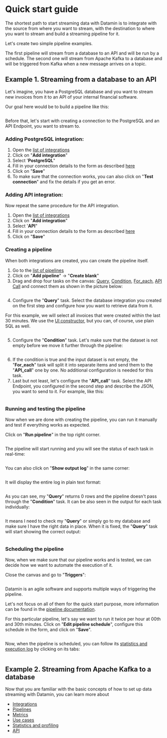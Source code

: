 # Quick start guide

The shortest path to start streaming data with Datamin is to integrate with the source from where you want to stream, with the destination to where you want to stream and build a streaming pipeline for it.

Let's create two simple pipeline examples.&#x20;

The first pipeline will stream from a database to an API and will be run by a schedule. The second one will stream from Apache Kafka to a database and will be triggered from Kafka when a new message arrives on a topic.

## Example 1. Streaming from a database to an API

Let's imagine, you have a PostgreSQL database and you want to stream new invoices from it to an API of your internal financial software.

Our goal here would be to build a pipeline like this:

<figure><img src="../.gitbook/assets/Screenshot 2024-04-30 at 14.34.19.png" alt=""><figcaption></figcaption></figure>

Before that, let's start with creating a connection to the PostgreSQL and an API Endpoint, you want to stream to.

### Adding PostgreSQL integration:

1. Open the [list of integrations](https://app.datamin.io/integrations)
2. Click on "**Add integration**"
3. Select '**PostgreSQL**"
4. Fill in your connection details to the form as described [here](../integrations/library-of-integrations/postgresql.md)
5. Click on "**Save**"
6. To make sure that the connection works, you can also click on "**Test connection**" and fix the details if you get an error.

### Adding API integration:

Now repeat the same procedure for the API integration.

1. Open the [list of integrations](https://app.datamin.io/integrations)
2. Click on "**Add integration**"
3. Select '**API**"
4. Fill in your connection details to the form as described [here](../integrations/library-of-integrations/apis.md)
5. Click on "**Save**"

### Creating a pipeline

When both integrations are created, you can create the pipeline itself.

1. Go to the [list of pipelines](https://app.datamin.io/pipelines)
2. Click on "**Add pipeline**" -> "**Create blank**"
3. Drag and drop four tasks on the canvas: [Query](../pipelines/tasks-ip/query.md), [Condition](../pipelines/tasks-ip/condition.md), [For\_each](../pipelines/tasks-ip/for-each.md), [API Call](../pipelines/tasks-ip/api-call.md) and connect them as shown in the picture below:

<figure><img src="../.gitbook/assets/Screenshot 2024-04-30 at 14.34.19.png" alt=""><figcaption></figcaption></figure>

4. Configure the "**Query**" task. Select the database integration you created on the first step and configure how you want to retrieve data from it.&#x20;

For this example, we will select all invoices that were created within the last 30 minutes. We use the [UI constructor](../pipelines/tasks-ip/query.md), but you can, of course, use plain SQL as well.

<figure><img src="../.gitbook/assets/Screenshot 2024-04-30 at 14.32.18.png" alt=""><figcaption></figcaption></figure>

5. Configure the "**Condition**" task. Let's make sure that the dataset is not empty before we move it further through the pipeline:

<figure><img src="../.gitbook/assets/Screenshot 2024-04-30 at 14.57.33.png" alt=""><figcaption></figcaption></figure>

6. If the condition is true and the input dataset is not empty, the "**For\_each**" task will split it into separate items and send them to the "**API\_call**" one by one. No additional configuration is needed for this task.
7. Last but not least, let's configure the "**API\_call**" task. Select the API Endpoint, you configured in the second step and describe the JSON, you want to send to it. For example, like this:

<figure><img src="../.gitbook/assets/Screenshot 2024-04-30 at 14.57.49.png" alt=""><figcaption></figcaption></figure>

### Running and testing the pipeline

Now when we are done with creating the pipeline, you can run it manually and test if everything works as expected.&#x20;

Click on "**Run pipeline**" in the top right corner.

<figure><img src="../.gitbook/assets/Screenshot 2024-04-30 at 14.58.09.png" alt=""><figcaption></figcaption></figure>

The pipeline will start running and you will see the status of each task in real-time:

<figure><img src="../.gitbook/assets/Screenshot 2024-04-30 at 15.03.52.png" alt=""><figcaption></figcaption></figure>

You can also click on "**Show output log**" in the same corner:

<figure><img src="../.gitbook/assets/Screenshot 2024-04-30 at 15.04.11.png" alt=""><figcaption></figcaption></figure>

It will display the entire log in plain text format:

<figure><img src="../.gitbook/assets/Screenshot 2024-04-30 at 15.04.20.png" alt=""><figcaption></figcaption></figure>

As you can see, my "**Query**" returns 0 rows and the pipeline doesn't pass through the "**Condition**" task. It can be also seen in the output for each task individually:

<figure><img src="../.gitbook/assets/Screenshot 2024-04-30 at 15.05.16.png" alt=""><figcaption></figcaption></figure>

It means I need to check my "**Query**" or simply go to my database and make sure I have the right data in place. When it is fixed, the "**Query**" task will start showing the correct output:

<figure><img src="../.gitbook/assets/Screenshot 2024-04-30 at 15.13.19.png" alt=""><figcaption></figcaption></figure>

### Scheduling the pipeline

Now, when we make sure that our pipeline works and is tested, we can decide how we want to automate the execution of it.&#x20;

Close the canvas and go to "**Triggers**":

<figure><img src="../.gitbook/assets/Screenshot 2024-04-30 at 15.15.38.png" alt=""><figcaption></figcaption></figure>

Datamin is an agile software and supports multiple ways of triggering the pipeline.

Let's not focus on all of them for the quick start purpose, more information can be found in the [pipeline documentation](../pipelines/running-and-scheduling-workflows.md).

For this particular pipeline, let's say we want to run it twice per hour at 00th and 30th minutes. Click on "**Edit pipeline schedule**", configure this schedule in the form, and click on "**Save**".

<figure><img src="../.gitbook/assets/Screenshot 2024-04-30 at 15.18.22.png" alt=""><figcaption></figcaption></figure>

Now, when the pipeline is scheduled, you can follow its [statistics and execution log](../statistics-and-profiling/statistics-of-runs.md) by clicking on its tabs:

<figure><img src="../.gitbook/assets/Screenshot 2024-04-30 at 15.15.38 (1).png" alt=""><figcaption></figcaption></figure>

## Example 2. Streaming from Apache Kafka to a database

Now that you are familiar with the basic concepts of how to set up data streaming with Datamin, you can learn more about

* [Integrations](broken-reference)
* [Pipelines](broken-reference)
* [Metrics](broken-reference)
* [Use cases](../use-cases/use-cases.-homepage.md)
* [Statistics and profiling](broken-reference)
* [API](broken-reference)

